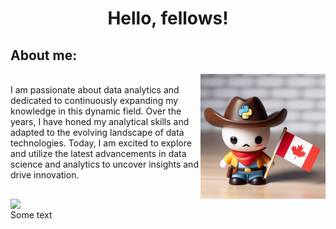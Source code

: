 <h1> <center>Hello, fellows!</center> </h1>

<h2 align="left">About me:</h2>


<img align="right" src='Media/ImageAI - 1024x1024.gif' width=200, heigth=200, style="margin-left: 3px;">
<br clear="left"/>
I am passionate about data analytics and dedicated to continuously expanding my knowledge in this dynamic field. Over the years, I have honed my analytical skills and adapted to the evolving landscape of data technologies. Today, I am excited to explore and utilize the latest advancements in data science and analytics to uncover insights and drive innovation.

##
<img align="left" src="https://leetcode.card.workers.dev/Inveterate_Enthusiast?theme=auto&font=baloo&extension=null" width=500, heigth=500, style="margin-right: 3px;">
<br clear="right">
Some text

<!-- ![LeetCode Stats](https://leetcode.card.workers.dev/Inveterate_Enthusiast?theme=auto&font=baloo&extension=activity) -->

